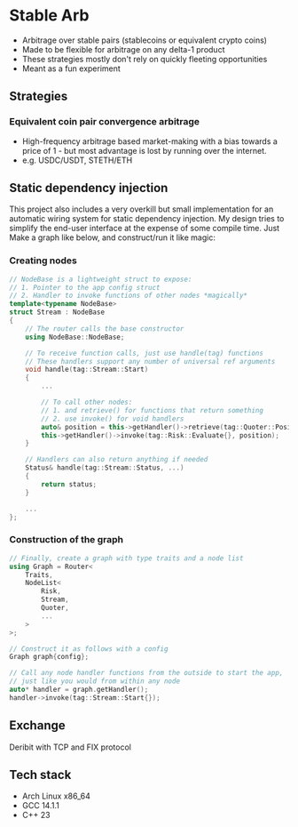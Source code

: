 # Stable Arb
- Arbitrage over stable pairs (stablecoins or equivalent crypto coins)
- Made to be flexible for arbitrage on any delta-1 product
- These strategies mostly don't rely on quickly fleeting opportunities
- Meant as a fun experiment

## Strategies
### Equivalent coin pair convergence arbitrage
- High-frequency arbitrage based market-making with a bias towards a price of 1 - but most advantage is lost by running over the internet.
- e.g. USDC/USDT, STETH/ETH

## Static dependency injection
This project also includes a very overkill but small implementation for an automatic wiring system for static dependency injection. My design tries to simplify the end-user interface at the expense of some compile time. Just Make a graph like below, and construct/run it like magic:

### Creating nodes
```cpp
// NodeBase is a lightweight struct to expose:
// 1. Pointer to the app config struct 
// 2. Handler to invoke functions of other nodes *magically*
template<typename NodeBase>
struct Stream : NodeBase 
{
    // The router calls the base constructor
    using NodeBase::NodeBase;

    // To receive function calls, just use handle(tag) functions 
    // These handlers support any number of universal ref arguments
    void handle(tag::Stream::Start)
    {
        ...

        // To call other nodes:
        // 1. and retrieve() for functions that return something
        // 2. use invoke() for void handlers 
        auto& position = this->getHandler()->retrieve(tag::Quoter::Position{});
        this->getHandler()->invoke(tag::Risk::Evaluate{}, position);
    }

    // Handlers can also return anything if needed 
    Status& handle(tag::Stream::Status, ...) 
    {
        return status;
    }

    ...
};

```

### Construction of the graph
```cpp
// Finally, create a graph with type traits and a node list
using Graph = Router<
    Traits,
    NodeList<
        Risk,
        Stream,
        Quoter,
        ...
    >
>;

// Construct it as follows with a config
Graph graph{config};

// Call any node handler functions from the outside to start the app,
// just like you would from within any node
auto* handler = graph.getHandler();
handler->invoke(tag::Stream::Start{});
```

## Exchange
Deribit with TCP and FIX protocol

## Tech stack
- Arch Linux x86_64
- GCC 14.1.1
- C++ 23
